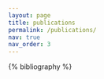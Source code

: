 ```yaml
---
layout: page
title: publications
permalink: /publications/
nav: true
nav_order: 3
---
```

{% bibliography %}

